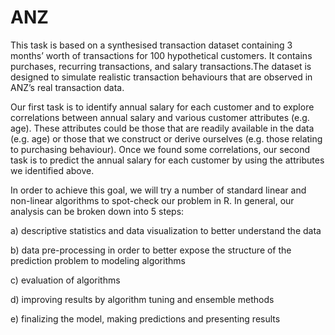 # ANZ
 This task is based on a synthesised transaction dataset containing 3 months’ worth of transactions for 100 hypothetical customers. It contains purchases, recurring transactions, and salary transactions.The dataset is designed to simulate realistic transaction behaviours that are observed in ANZ’s real transaction data.

Our first task is to identify annual salary for each customer and to explore correlations between annual salary and various customer attributes (e.g. age). These attributes could be those that are readily available in the data (e.g. age) or those that we construct or derive ourselves (e.g. those relating to purchasing behaviour). Once we found some correlations, our second task is to predict the annual salary for each customer by using the attributes we identified above.

In order to achieve this goal, we will try a number of standard linear and non-linear algorithms to spot-check our problem in R. In general, our analysis can be broken down into 5 steps:

a) descriptive statistics and data visualization to better understand the data

b) data pre-processing in order to better expose the structure of the prediction problem to modeling algorithms

c) evaluation of algorithms

d) improving results by algorithm tuning and ensemble methods

e) finalizing the model, making predictions and presenting results
